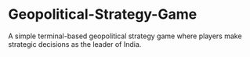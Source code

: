 # Geopolitical-Strategy-Game
 A simple terminal-based geopolitical strategy game where players make strategic decisions as the leader of India.
